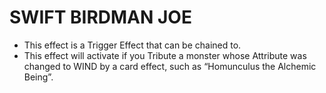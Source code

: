 # SWIFT BIRDMAN JOE

*   This effect is a Trigger Effect that can be chained to.
*   This effect will activate if you Tribute a monster whose Attribute was changed to WIND by a card effect, such as “Homunculus the Alchemic Being”.
